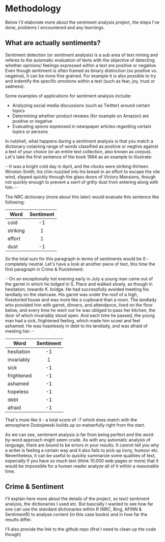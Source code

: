 # Methodology
Below I'll elaborate more about the sentiment analysis project, the steps I've done, problems I encountered and any learnings. 

## What are actually sentiments?
Sentiment detection (or sentiment analysis) is a sub area of text mining and referes to the automatic evaluation of texts with the objective of detecting whether opinions/ feelings expressed within a text are positive or negative. Even though sentiment is often framed as binary distinction (so positive vs. negative), it can be more fine grained. For example it is also possible to try and indentify the specific emotions within a text (such as fear, joy, trust or sadness).

Some examples of applications for sentiment analysis include:

- Analyzing social media discussions (such as Twitter) around certain topics 
- Determining whether product reviews (for example on Amazon) are positive or negative
- Evaluating opions expressed in newspaper articles regarding certain topics or persons

In nutshell, what happens during a sentiment analysis is that you match a dictionary cotaining range of words classified as positive or negtive against a text of your choice (or an entire text collection, also known as corpus). 
Let's take the first sentence of the book 1984 as an example to illustrate:

⋅⋅⋅It was a bright cold day in April, and the clocks were striking
thirteen. Winston Smith, his chin nuzzled into his
breast in an effort to escape the vile wind, slipped quickly
through the glass doors of Victory Mansions, though not
quickly enough to prevent a swirl of gritty dust from entering
along with him.⋅⋅⋅

The NRC dictionary (more about this later) would evaluate this sentence like following:

| Word          | Sentiment     |
| ------------- |:-------------:|
| cold          | -1            |
| striking      |  1            |
| effort        |  1            |
| dust          | -1            |


So the total sum for this paragraph in terms of sentiments would be 0 - completely neutral. Let's have a look at another piece of text, this time the first paragraph in Crime & Punishment:

⋅⋅⋅On an exceptionally hot evening early in July a young
man came out of the garret in which he lodged in S. Place
and walked slowly, as though in hesitation, towards K.
bridge.
He had successfully avoided meeting his landlady on
the staircase. His garret was under the roof of a high, fivestoried
house and was more like a cupboard than a room.
The landlady who provided him with garret, dinners, and
attendance, lived on the floor below, and every time he
went out he was obliged to pass her kitchen, the door of
which invariably stood open. And each time he passed, the
young man had a sick, frightened feeling, which made him
scowl and feel ashamed. He was hopelessly in debt to his
landlady, and was afraid of meeting her.⋅⋅⋅

| Word          | Sentiment     |
| ------------- |:-------------:|
| hesitation    | -1            |
| invariably    |  1            |
| sick          | -1            |
| frightened    | -1            |
| ashamed       | -1            |
| hopeless      | -1            |
| debt          | -1            |
| afraid        | -1            |

That's more like it - a total score of -7 which does match with the atmosphere Dostojewski builds up so matserfully right from the start.

As we can see, sentiment analysis is far from being perfect and the word-by-word approach might seem crude. As with any automatic analysis of language, there are bound to be errors in your results. It cannot tell you why a writer is feeling a certain way and it also fails to pick up irony, humour etc. Nevertheless, it can be useful to quickly summarize some qualities of text, especially if you have so much text (think 10.000 web pages or more) that it would be impossible for a human reader analyze all of it within a reasonable time.

## Crime & Sentiment
I'll explain here more about the details of the project, so text/ sentiment analysis, the dictionaries I used etc. But bascially I wanted to see how far one can use the standard dictionaries within R (NRC, Bing, AFINN & SentimentR) to analyse content (in this case books) and in how far the results differ.

I'll also provide the link to the github repo (first I need to clean up the code though)
